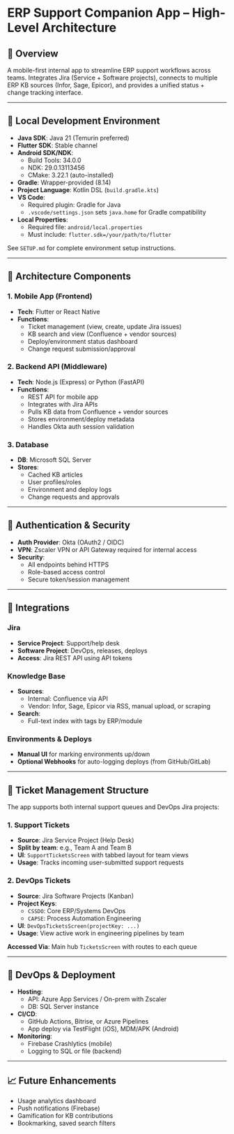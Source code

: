 # ERP Support Companion App – High-Level Architecture

## 🎯 Overview
A mobile-first internal app to streamline ERP support workflows across teams. Integrates Jira (Service + Software projects), connects to multiple ERP KB sources (Infor, Sage, Epicor), and provides a unified status + change tracking interface.

---

## 🧰 Local Development Environment

- **Java SDK**: Java 21 (Temurin preferred)
- **Flutter SDK**: Stable channel
- **Android SDK/NDK**:
  - Build Tools: 34.0.0
  - NDK: 29.0.13113456
  - CMake: 3.22.1 (auto-installed)
- **Gradle**: Wrapper-provided (8.14)
- **Project Language**: Kotlin DSL (`build.gradle.kts`)
- **VS Code**:
  - Required plugin: Gradle for Java
  - `.vscode/settings.json` sets `java.home` for Gradle compatibility
- **Local Properties**:
  - Required file: `android/local.properties`
  - Must include: `flutter.sdk=/your/path/to/flutter`

See `SETUP.md` for complete environment setup instructions.

---

## 🧱 Architecture Components

### 1. Mobile App (Frontend)
- **Tech**: Flutter or React Native
- **Functions**:
  - Ticket management (view, create, update Jira issues)
  - KB search and view (Confluence + vendor sources)
  - Deploy/environment status dashboard
  - Change request submission/approval

### 2. Backend API (Middleware)
- **Tech**: Node.js (Express) or Python (FastAPI)
- **Functions**:
  - REST API for mobile app
  - Integrates with Jira APIs
  - Pulls KB data from Confluence + vendor sources
  - Stores environment/deploy metadata
  - Handles Okta auth session validation

### 3. Database
- **DB**: Microsoft SQL Server
- **Stores**:
  - Cached KB articles
  - User profiles/roles
  - Environment and deploy logs
  - Change requests and approvals

---

## 🔐 Authentication & Security

- **Auth Provider**: Okta (OAuth2 / OIDC)
- **VPN**: Zscaler VPN or API Gateway required for internal access
- **Security**:
  - All endpoints behind HTTPS
  - Role-based access control
  - Secure token/session management

---

## 🔄 Integrations

### Jira
- **Service Project**: Support/help desk
- **Software Project**: DevOps, releases, deploys
- **Access**: Jira REST API using API tokens

### Knowledge Base
- **Sources**:
  - Internal: Confluence via API
  - Vendor: Infor, Sage, Epicor via RSS, manual upload, or scraping
- **Search**:
  - Full-text index with tags by ERP/module

### Environments & Deploys
- **Manual UI** for marking environments up/down
- **Optional Webhooks** for auto-logging deploys (from GitHub/GitLab)

---

## 📂 Ticket Management Structure

The app supports both internal support queues and DevOps Jira projects:

### 1. Support Tickets
- **Source**: Jira Service Project (Help Desk)
- **Split by team**: e.g., Team A and Team B
- **UI**: `SupportTicketsScreen` with tabbed layout for team views
- **Usage**: Tracks incoming user-submitted support requests

### 2. DevOps Tickets
- **Source**: Jira Software Projects (Kanban)
- **Project Keys**:
  - `CSSDO`: Core ERP/Systems DevOps
  - `CAPSE`: Process Automation Engineering
- **UI**: `DevOpsTicketsScreen(projectKey: ...)`
- **Usage**: View active work in engineering pipelines by team

**Accessed Via**: Main hub `TicketsScreen` with routes to each queue

---

## 🚀 DevOps & Deployment

- **Hosting**:
  - API: Azure App Services / On-prem with Zscaler
  - DB: SQL Server instance
- **CI/CD**:
  - GitHub Actions, Bitrise, or Azure Pipelines
  - App deploy via TestFlight (iOS), MDM/APK (Android)
- **Monitoring**:
  - Firebase Crashlytics (mobile)
  - Logging to SQL or file (backend)

---

## 📈 Future Enhancements
- Usage analytics dashboard
- Push notifications (Firebase)
- Gamification for KB contributions
- Bookmarking, saved search filters